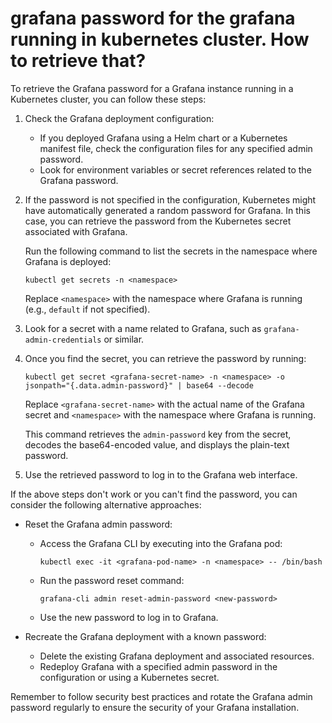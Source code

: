 # grafana password for the grafana running in kubernetes cluster. How to retrieve that?
To retrieve the Grafana password for a Grafana instance running in a Kubernetes cluster, you can follow these steps:

1. Check the Grafana deployment configuration:
   - If you deployed Grafana using a Helm chart or a Kubernetes manifest file, check the configuration files for any specified admin password.
   - Look for environment variables or secret references related to the Grafana password.

2. If the password is not specified in the configuration, Kubernetes might have automatically generated a random password for Grafana. In this case, you can retrieve the password from the Kubernetes secret associated with Grafana.

   Run the following command to list the secrets in the namespace where Grafana is deployed:
   ```
   kubectl get secrets -n <namespace>
   ```
   Replace `<namespace>` with the namespace where Grafana is running (e.g., `default` if not specified).

3. Look for a secret with a name related to Grafana, such as `grafana-admin-credentials` or similar.

4. Once you find the secret, you can retrieve the password by running:
   ```
   kubectl get secret <grafana-secret-name> -n <namespace> -o jsonpath="{.data.admin-password}" | base64 --decode
   ```
   Replace `<grafana-secret-name>` with the actual name of the Grafana secret and `<namespace>` with the namespace where Grafana is running.

   This command retrieves the `admin-password` key from the secret, decodes the base64-encoded value, and displays the plain-text password.

5. Use the retrieved password to log in to the Grafana web interface.

If the above steps don't work or you can't find the password, you can consider the following alternative approaches:

- Reset the Grafana admin password:
  - Access the Grafana CLI by executing into the Grafana pod:
    ```
    kubectl exec -it <grafana-pod-name> -n <namespace> -- /bin/bash
    ```
  - Run the password reset command:
    ```
    grafana-cli admin reset-admin-password <new-password>
    ```
  - Use the new password to log in to Grafana.

- Recreate the Grafana deployment with a known password:
  - Delete the existing Grafana deployment and associated resources.
  - Redeploy Grafana with a specified admin password in the configuration or using a Kubernetes secret.

Remember to follow security best practices and rotate the Grafana admin password regularly to ensure the security of your Grafana installation.
